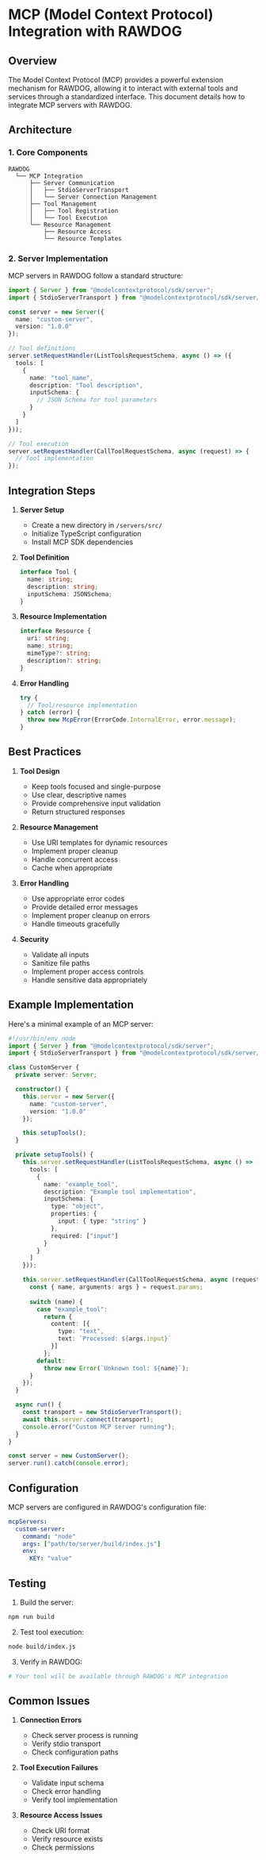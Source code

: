 # MCP (Model Context Protocol) Integration with RAWDOG

## Overview

The Model Context Protocol (MCP) provides a powerful extension mechanism for RAWDOG, allowing it to interact with external tools and services through a standardized interface. This document details how to integrate MCP servers with RAWDOG.

## Architecture

### 1. Core Components

```
RAWDOG
  └── MCP Integration
      ├── Server Communication
      │   ├── StdioServerTransport
      │   └── Server Connection Management
      ├── Tool Management
      │   ├── Tool Registration
      │   └── Tool Execution
      └── Resource Management
          ├── Resource Access
          └── Resource Templates
```

### 2. Server Implementation

MCP servers in RAWDOG follow a standard structure:

```typescript
import { Server } from "@modelcontextprotocol/sdk/server";
import { StdioServerTransport } from "@modelcontextprotocol/sdk/server/stdio";

const server = new Server({
  name: "custom-server",
  version: "1.0.0"
});

// Tool definitions
server.setRequestHandler(ListToolsRequestSchema, async () => ({
  tools: [
    {
      name: "tool_name",
      description: "Tool description",
      inputSchema: {
        // JSON Schema for tool parameters
      }
    }
  ]
}));

// Tool execution
server.setRequestHandler(CallToolRequestSchema, async (request) => {
  // Tool implementation
});
```

## Integration Steps

1. **Server Setup**
   - Create a new directory in `/servers/src/`
   - Initialize TypeScript configuration
   - Install MCP SDK dependencies

2. **Tool Definition**
   ```typescript
   interface Tool {
     name: string;
     description: string;
     inputSchema: JSONSchema;
   }
   ```

3. **Resource Implementation**
   ```typescript
   interface Resource {
     uri: string;
     name: string;
     mimeType?: string;
     description?: string;
   }
   ```

4. **Error Handling**
   ```typescript
   try {
     // Tool/resource implementation
   } catch (error) {
     throw new McpError(ErrorCode.InternalError, error.message);
   }
   ```

## Best Practices

1. **Tool Design**
   - Keep tools focused and single-purpose
   - Use clear, descriptive names
   - Provide comprehensive input validation
   - Return structured responses

2. **Resource Management**
   - Use URI templates for dynamic resources
   - Implement proper cleanup
   - Handle concurrent access
   - Cache when appropriate

3. **Error Handling**
   - Use appropriate error codes
   - Provide detailed error messages
   - Implement proper cleanup on errors
   - Handle timeouts gracefully

4. **Security**
   - Validate all inputs
   - Sanitize file paths
   - Implement proper access controls
   - Handle sensitive data appropriately

## Example Implementation

Here's a minimal example of an MCP server:

```typescript
#!/usr/bin/env node
import { Server } from "@modelcontextprotocol/sdk/server";
import { StdioServerTransport } from "@modelcontextprotocol/sdk/server/stdio";

class CustomServer {
  private server: Server;

  constructor() {
    this.server = new Server({
      name: "custom-server",
      version: "1.0.0"
    });

    this.setupTools();
  }

  private setupTools() {
    this.server.setRequestHandler(ListToolsRequestSchema, async () => ({
      tools: [
        {
          name: "example_tool",
          description: "Example tool implementation",
          inputSchema: {
            type: "object",
            properties: {
              input: { type: "string" }
            },
            required: ["input"]
          }
        }
      ]
    }));

    this.server.setRequestHandler(CallToolRequestSchema, async (request) => {
      const { name, arguments: args } = request.params;
      
      switch (name) {
        case "example_tool":
          return {
            content: [{
              type: "text",
              text: `Processed: ${args.input}`
            }]
          };
        default:
          throw new Error(`Unknown tool: ${name}`);
      }
    });
  }

  async run() {
    const transport = new StdioServerTransport();
    await this.server.connect(transport);
    console.error("Custom MCP server running");
  }
}

const server = new CustomServer();
server.run().catch(console.error);
```

## Configuration

MCP servers are configured in RAWDOG's configuration file:

```yaml
mcpServers:
  custom-server:
    command: "node"
    args: ["path/to/server/build/index.js"]
    env:
      KEY: "value"
```

## Testing

1. Build the server:
```bash
npm run build
```

2. Test tool execution:
```bash
node build/index.js
```

3. Verify in RAWDOG:
```python
# Your tool will be available through RAWDOG's MCP integration
```

## Common Issues

1. **Connection Errors**
   - Check server process is running
   - Verify stdio transport
   - Check configuration paths

2. **Tool Execution Failures**
   - Validate input schema
   - Check error handling
   - Verify tool implementation

3. **Resource Access Issues**
   - Check URI format
   - Verify resource exists
   - Check permissions